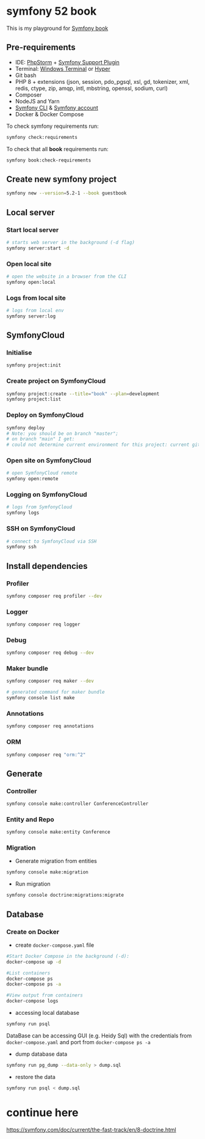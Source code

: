 # symfony 52 book
This is my playground for [Symfony book](https://symfony.com/book)

## Pre-requirements
- IDE: [PhpStorm](https://www.jetbrains.com/phpstorm/) + [Symfony Support Plugin](https://plugins.jetbrains.com/plugin/7219-symfony-support)
- Terminal: [Windows Terminal](https://aka.ms/terminal) or [Hyper](https://hyper.is/)
- Git bash
- PHP 8 + extensions (json, session, pdo_pgsql, xsl, gd, tokenizer, xml, redis, ctype, zip, amqp, intl, mbstring, openssl, sodium, curl)
- Composer
- NodeJS and Yarn
- [Symfony CLI](https://symfony.com/download) & [Symfony account](https://symfony.com/account)
- Docker & Docker Compose

To check symfony requirements run:
```bash
symfony check:requirements
```

To check that all **book** requirements run:
```bash
symfony book:check-requirements
```

## Create new symfony project
```bash
symfony new --version=5.2-1 --book guestbook
```

## Local server
### Start local server
```bash
# starts web server in the background (-d flag)
symfony server:start -d
```

### Open local site 
```bash
# open the website in a browser from the CLI
symfony open:local
```

### Logs from local site 
```bash
# logs from local env
symfony server:log
```

## SymfonyCloud
### Initialise
```bash
symfony project:init
```
### Create project on SymfonyCloud
```bash
symfony project:create --title="book" --plan=development
symfony project:list
```

### Deploy on SymfonyCloud
```bash
symfony deploy
# Note: you should be on branch "master"; 
# on branch "main" I get:
# could not determine current environment for this project: current git branch name doesn't match any SymfonyCloud environments.
```

### Open site on SymfonyCloud
```bash
# open SymfonyCloud remote 
symfony open:remote
```

### Logging on SymfonyCloud
```bash
# logs from SymfonyCloud
symfony logs
```

### SSH on SymfonyCloud 
```bash
# connect to SymfonyCloud via SSH
symfony ssh
```

## Install dependencies
### Profiler
```bash
symfony composer req profiler --dev
```
### Logger
```bash
symfony composer req logger
```
### Debug
```bash
symfony composer req debug --dev
```
### Maker bundle
```bash
symfony composer req maker --dev

# generated command for maker bundle 
symfony console list make
```
### Annotations
```bash
symfony composer req annotations
```
### ORM
```bash
symfony composer req "orm:^2"
```

## Generate 
### Controller
```bash
symfony console make:controller ConferenceController
```
### Entity and Repo
```bash
symfony console make:entity Conference
```
### Migration
- Generate migration from entities
```bash
symfony console make:migration
```
- Run migration 
```bash
symfony console doctrine:migrations:migrate
```


## Database
### Create on Docker 
- create ``docker-compose.yaml`` file
```bash
#Start Docker Compose in the background (-d):
docker-compose up -d

#List containers
docker-compose ps
docker-compose ps -a

#View output from containers
docker-compose logs
```

- accessing local database
```bash
symfony run psql
```
DataBase can be accessing GUI (e.g. Heidy Sql) with 
the credentials from ``docker-compose.yaml`` 
and port from ``docker-compose ps -a``  

- dump database data
```bash
symfony run pg_dump --data-only > dump.sql
```

- restore the data
```bash
symfony run psql < dump.sql
```




# continue here
https://symfony.com/doc/current/the-fast-track/en/8-doctrine.html

